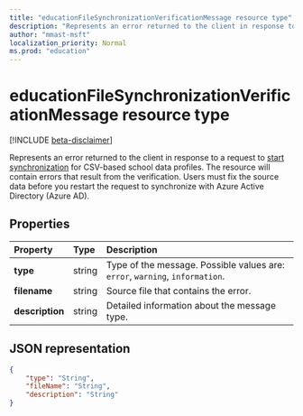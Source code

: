 ```yaml
---
title: "educationFileSynchronizationVerificationMessage resource type"
description: "Represents an error returned to the client in response to a request to start synchronization for CSV-based school data profiles. The resource will contain errors that result from the verification. Users must fix the source data before you restart the request to synchronize with Azure Active Directory (Azure AD)."
author: "mmast-msft"
localization_priority: Normal
ms.prod: "education"
---
```


# educationFileSynchronizationVerificationMessage resource type

[!INCLUDE [beta-disclaimer](../../includes/beta-disclaimer.md)]

Represents an error returned to the client in response to a request to [start synchronization](../api/educationsynchronizationprofile-start.md) for CSV-based school data profiles. The resource will contain errors that result from the verification. Users must fix the source data before you restart the request to synchronize with Azure Active Directory (Azure AD).

## Properties

| Property | Type | Description |
|:-|:-|:-|
| **type** | string | Type of the message. Possible values are: `error`, `warning`, `information`. | 
| **filename** | string | Source file that contains the error. |
| **description** | string | Detailed information about the message type. |

## JSON representation

<!-- {
  "blockType": "resource",
  "optionalProperties": [

  ],
  "@odata.type": "microsoft.graph.educationFileSynchronizationVerificationMessage"
}-->

```json
{
    "type": "String",
    "fileName": "String",
    "description": "String"
}
```
<!--
{
  "type": "#page.annotation",
  "suppressions": [
    "Error: /api-reference/beta/resources/educationfilesynchronizationverificationmessage.md:\r\n      Exception processing links.\r\n    System.ArgumentException: Link Definition was null. Link text: !INCLUDE [beta-disclaimer](../../includes/beta-disclaimer.md)\r\n      at ApiDoctor.Validation.DocFile.get_LinkDestinations()\r\n      at ApiDoctor.Validation.DocSet.ValidateLinks(Boolean includeWarnings, String[] relativePathForFiles, IssueLogger issues, Boolean requireFilenameCaseMatch, Boolean printOrphanedFiles)"
  ]
}
-->
